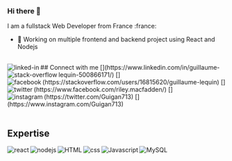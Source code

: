 ### Hi there 👋

I am a fullstack Web Developer from France :france:
- 🔭 Working on multiple frontend and backend project using React and Nodejs

<br>
## Connect with me
[<img align="left" alt="linked-in" src="https://img.shields.io/badge/linkedin-%230077B5.svg?&style=for-the-badge&logo=linkedin&logoColor=white" />](https://www.linkedin.com/in/guillaume-lequin-500866171/)
[<img align="left" alt="stack-overflow" src="https://img.shields.io/badge/stack%20overflow-FE7A16?logo=stack-overflow&logoColor=white&style=for-the-badge" />](https://stackoverflow.com/users/16815620/guillaume-lequin)
[<img align="left" alt="facebook" src="https://img.shields.io/badge/facebook-%231877F2.svg?&style=for-the-badge&logo=facebook&logoColor=white" />](https://www.facebook.com/riley.macfadden/)
[<img align="left" alt="twitter" src="https://img.shields.io/badge/twitter-%231DA1F2.svg?&style=for-the-badge&logo=twitter&logoColor=white" />](https://twitter.com/Guigan713)
[<img align="left" alt="instagram" src="https://shields.io/badge/-Instagram-%ff69b4.svg?&style=for-the-badge&logo=Instagram&logoColor=white&style=plastic" />]
(https://www.instagram.com/Guigan713)

<br>
<br>

## Expertise
<img align="left" alt="react" src="https://img.shields.io/badge/react%20-%2320232a.svg?&style=for-the-badge&logo=react&logoColor=white&style=plastic" />
<img align="left" alt="nodejs" src="https://img.shields.io/badge/node.js%20-%2343853D.svg?&style=for-the-badge&logo=node.js&logoColor=white&style=plastic" />
<img align="left" alt="HTML" src="https://shields.io/badge/-html5-%E34F26.svg?style=for-the-badge&logo=html5&logoColor=white&style=plastic" />
<img align="left" alt="css" src="https://img.shields.io/badge/CSS3-%1572B6.svg?&style=for-the-badge&logo=CSS3&logoColor=white&style=plastic" />
<img align="left" alt="Javascript" src="https://img.shields.io/badge/JavScript-%F7DF1E?&style=for-the-badge&logo=JavaScript&logoColor=white&style=plastic" />
<img align="left" alt="MySQL" src="https://img.shields.io/badge/MySQL-%D79A1?&style=for-the-badge&logo=MySQL&logoColor=white&style=plastic" />

<br>
<br>
